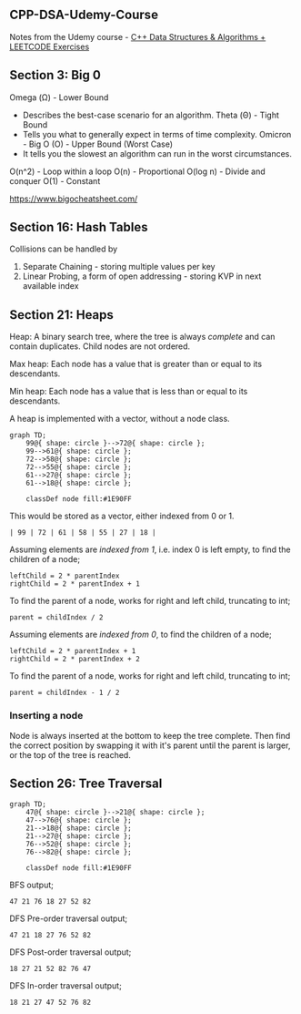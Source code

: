 ## CPP-DSA-Udemy-Course

Notes from the Udemy course - [C++ Data Structures & Algorithms + LEETCODE Exercises](https://www.udemy.com/course/data-structures-algorithms-cpp/learn/lecture)

## Section 3: Big 0

Omega (Ω) - Lower Bound
- Describes the best-case scenario for an algorithm.
Theta (Θ) - Tight Bound 
- Tells you what to generally expect in terms of time complexity. 
Omicron - Big O (O) - Upper Bound (Worst Case)
- It tells you the slowest an algorithm can run in the worst circumstances.

O(n^2) - Loop within a loop
O(n) - Proportional
O(log n) - Divide and conquer
O(1) - Constant

https://www.bigocheatsheet.com/

## Section 16: Hash Tables

Collisions can be handled by
1. Separate Chaining - storing multiple values per key
1. Linear Probing, a form of open addressing - storing KVP in next available index

## Section 21: Heaps

Heap: A binary search tree, where the tree is always _complete_ and can contain duplicates. Child nodes are not ordered.

Max heap: Each node has a value that is greater than or equal to its descendants.

Min heap: Each node has a value that is less than or equal to its descendants.

A heap is implemented with a vector, without a node class.

```mermaid
graph TD;
    99@{ shape: circle }-->72@{ shape: circle };
    99-->61@{ shape: circle };
    72-->58@{ shape: circle };
    72-->55@{ shape: circle };
    61-->27@{ shape: circle };
    61-->18@{ shape: circle };

    classDef node fill:#1E90FF
```

This would be stored as a vector, either indexed from 0 or 1.

`| 99 | 72 | 61 | 58 | 55 | 27 | 18 |`

Assuming elements are _indexed from 1_, i.e. index 0 is left empty, to find the children of a node;

```
leftChild = 2 * parentIndex
rightChild = 2 * parentIndex + 1
```

To find the parent of a node, works for right and left child, truncating to int;
```
parent = childIndex / 2
```

Assuming elements are _indexed from 0_, to find the children of a node;

```
leftChild = 2 * parentIndex + 1
rightChild = 2 * parentIndex + 2
```

To find the parent of a node, works for right and left child, truncating to int;
```
parent = childIndex - 1 / 2
```

### Inserting a node
Node is always inserted at the bottom to keep the tree complete. Then find the correct position by swapping it with it's parent until the parent is larger, or the top of the tree is reached.



## Section 26: Tree Traversal


```mermaid
graph TD;
    47@{ shape: circle }-->21@{ shape: circle };
    47-->76@{ shape: circle };
    21-->18@{ shape: circle };
    21-->27@{ shape: circle };
    76-->52@{ shape: circle };
    76-->82@{ shape: circle };

    classDef node fill:#1E90FF
```

BFS output;

`47 21 76 18 27 52 82`

DFS Pre-order traversal output;

`47 21 18 27 76 52 82`

DFS Post-order traversal output;

`18 27 21 52 82 76 47`

DFS In-order traversal output;

`18 21 27 47 52 76 82`
